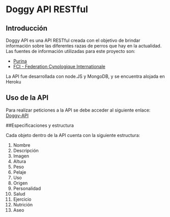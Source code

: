 # Doggy API RESTful

## Introducción

Doggy API es una API RESTful creada con el objetivo de brindar información sobre las diferentes razas de perros que hay en la actualidad.
Las fuentes de información utilizadas para este proyecto son:
*  [Purina](https://purina.es/perros/razas-de-perro/tipos-de-razas-de-perro)
*  [FCI - Federation Cynologique Internationale](http://www.fci.be/es/)

La API fue desarrollada con node.JS y MongoDB, y se encuentra alojada en Heroku

## Uso de la API

Para realizar peticiones a la API se debe acceder al siguiente enlace: [Doggy-API](https://doggy-api.herokuapp.com/api/dogs)

##Especificaciones y estructura

Cada objeto dentro de la API cuenta con la siguiente estructura:
  1. Nombre
  2. Descripción
  3. Imagen
  4. Altura
  5. Peso
  6. Pelaje
  7. Uso
  8. Origen
  9. Personalidad
  10. Salud
  11. Ejercicio
  12. Nutrición
  13. Aseo
